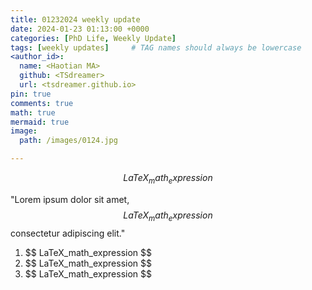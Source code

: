 ```yaml
---
title: 01232024 weekly update
date: 2024-01-23 01:13:00 +0000
categories: [PhD Life, Weekly Update]
tags: [weekly updates]     # TAG names should always be lowercase
<author_id>:
  name: <Haotian MA>
  github: <TSdreamer>
  url: <tsdreamer.github.io>
pin: true
comments: true
math: true
mermaid: true
image:
  path: /images/0124.jpg

---
```

<!-- Block math, keep all blank lines -->
$$
LaTeX_math_expression
$$
<!-- Inline math in lines, NO blank lines -->
"Lorem ipsum dolor sit amet, $$ LaTeX_math_expression $$ consectetur adipiscing elit."
<!-- Inline math in lists, escape the first `$` -->

1. \$$ LaTeX_math_expression $$
2. \$$ LaTeX_math_expression $$
3. \$$ LaTeX_math_expression $$
